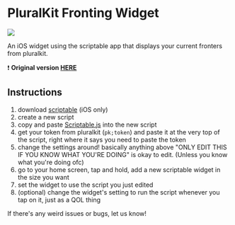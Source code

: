 # PluralKit Fronting Widget
![](https://cdn.discordapp.com/attachments/805729524682981398/930534946131550258/unknown.png)

An iOS widget using the scriptable app that displays your current fronters from pluralkit.

❗ **Original version [HERE](https://github.com/KyrinLee/Pluralkit-Front-Widget/blob/main/scriptableCode.js)**

## Instructions
1. download [scriptable](https://apps.apple.com/us/app/scriptable/id1405459188) (iOS only)
2. create a new script
3. copy and paste [Scriptable.js](https://raw.githubusercontent.com/Spectralitree/pluralkit-fronting-widget-avatars/main/Scriptable.js) into the new script
4. get your token from pluralkit (`pk;token`) and paste it at the very top of the script, right where it says you need to paste the token
5. change the settings around! basically anything above "ONLY EDIT THIS IF YOU KNOW WHAT YOU'RE DOING" is okay to edit. (Unless you know what you're doing ofc)
6. go to your home screen, tap and hold, add a new scriptable widget in the size you want
7. set the widget to use the script you just edited
8. (optional) change the widget's setting to run the script whenever you tap on it, just as a QOL thing

If there's any weird issues or bugs, let us know!
